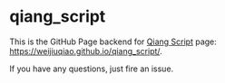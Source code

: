 # qiang_script

This is the GitHub Page backend for [Qiang Script](https://weijiuqiao.github.io/qiang_script/) page: <https://weijiuqiao.github.io/qiang_script/>. 

If you have any questions, just fire an issue.